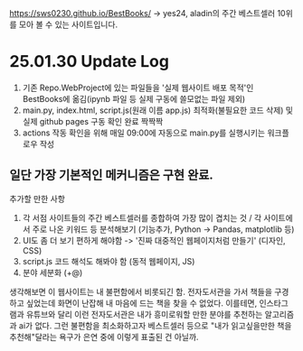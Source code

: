 https://sws0230.github.io/BestBooks/ -> yes24, aladin의 주간 베스트셀러 10위를 모아 볼 수 있는 사이트입니다.


# 25.01.30 Update Log
1. 기존 Repo.WebProject에 있는 파일들을 '실제 웹사이트 배포 목적'인 BestBooks에 옮김(ipynb 파일 등 실제 구동에 쓸모없는 파일 제외)
2. main.py, index.html, script.js(원래 이름 app.js) 최적화(불필요한 코드 삭제) 및 실제 github pages 구동 확인 완료 짝짝짝
3. actions 작동 확인을 위해 매일 09:00에 자동으로 main.py를 실행시키는 워크플로우 작성

일단 가장 기본적인 메커니즘은 구현 완료.
-
추가할 만한 사항
1. 각 서점 사이트들의 주간 베스트셀러를 종합하여 가장 많이 겹치는 것 / 각 사이트에서 주로 나온 키워드 등 분석해보기 (기능추가, Python -> Pandas, matplotlib 등)
2. UI도 좀 더 보기 편하게 해야함 -> '진짜 대중적인 웹페이지처럼 만들기' (디자인, CSS)
3. script.js 코드 해석도 해봐야 함 (동적 웹페이지, JS)
4. 분야 세분화 (+@)

생각해보면 이 웹사이트는 내 불편함에서 비롯되긴 함. 전자도서관을 가서 책들을 구경하고 싶었는데 화면이 난잡해 내 마음에 드는 책을 찾을 수 없었다.
이를테면, 인스타그램과 유튜브와 달리 이런 전자도서관은 내가 흥미로워할 만한 분야를 추천하는 알고리즘과 ai가 없다.
그런 불편함을 최소화하고자 베스트셀러 등으로 "내가 읽고싶을만한 책을 추천해"달라는 욕구가 은연 중에 이렇게 표출된 건 아닐까.
